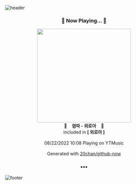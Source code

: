 ![header](https://capsule-render.vercel.app/api?type=wave&height=170&section=header&text=Hi.%20I'm%20SHIFT&fontColor=090707&fontAlignX=45&fontAlignY=65&fontSize=100)

<h3 align="center">🎵 Now Playing... 🎵</h3>
<p align="center">
  <a href="https://music.youtube.com/watch?v=W9aA9eTgRkc">
    <img width="300" src="https://lh3.googleusercontent.com/op4X4g7DdkFCoAfn4UoyYIdA8FuJ8IGbtefSD5jDKn7zqVEFOQMN9SsE7sJ-ie9B2xNm912tQlak8ZZm">
  </a>
  <br>
  🎵&nbsp&nbsp&nbsp <b>염따 - 외로아</b> &nbsp&nbsp&nbsp🎵
  <br>
  included in <b>[ 외로아 ]</b>
  
  <br />
  <br />
  08/22/2022 10:08 Playing on YTMusic
  <br />
  <br />
  Generated with <a href="https://github.com/20chan/github-now">20chan/github-now</a>
</p>

<h3 align="center">•••</h3>

![footer](https://capsule-render.vercel.app/api?type=wave&height=150&section=footer)
